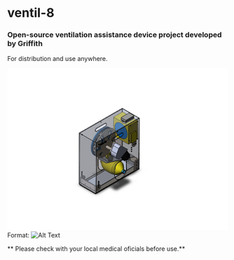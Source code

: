 # ventil-8

### Open-source ventilation assistance device project developed by Griffith 

For distribution and use anywhere. 

![GitHub Logo](/images/cad1.PNG)
Format: ![Alt Text](url)


** Please check with your local medical oficials before use.**

